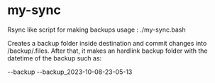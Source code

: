 # my-sync
Rsync like script for making backups
usage : ./my-sync.bash <source> <destination>

Creates a backup folder inside destination and commit changes into /backup/.files.
After that, it makes an hardlink backup folder with the datetime of the backup such as:

<destination>
--backup
--backup_2023-10-08-23-05-13
